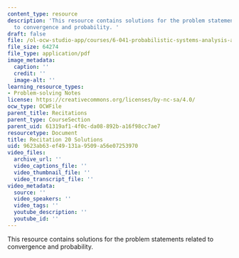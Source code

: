 ```yaml
---
content_type: resource
description: 'This resource contains solutions for the problem statements related
  to convergence and probability. '
draft: false
file: /ol-ocw-studio-app/courses/6-041-probabilistic-systems-analysis-and-applied-probability-fall-2010/9623ab63ef49131a9509a56e07253970_MIT6_041F10_rec20_sol.pdf
file_size: 64274
file_type: application/pdf
image_metadata:
  caption: ''
  credit: ''
  image-alt: ''
learning_resource_types:
- Problem-solving Notes
license: https://creativecommons.org/licenses/by-nc-sa/4.0/
ocw_type: OCWFile
parent_title: Recitations
parent_type: CourseSection
parent_uid: 61319af1-4f0c-da08-892b-a16f98cc7ae7
resourcetype: Document
title: Recitation 20 Solutions
uid: 9623ab63-ef49-131a-9509-a56e07253970
video_files:
  archive_url: ''
  video_captions_file: ''
  video_thumbnail_file: ''
  video_transcript_file: ''
video_metadata:
  source: ''
  video_speakers: ''
  video_tags: ''
  youtube_description: ''
  youtube_id: ''
---
```

This resource contains solutions for the problem statements related to convergence and probability.